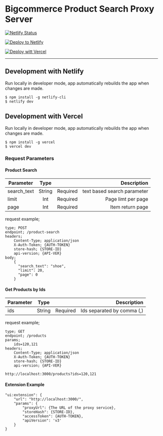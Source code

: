 # Bigcommerce Product Search Proxy Server

[![Netlify
Status](https://api.netlify.com/api/v1/badges/9aaef7de-1e5d-4fda-bc39-faa10a68b35b/deploy-status)](https://app.netlify.com/sites/bc-product-search-proxy/deploys)

[![Deploy to Netlify](https://www.netlify.com/img/deploy/button.svg)](https://app.netlify.com/start/deploy?repository=https://github.com/Razz21/bc-product-search-proxy)


[![Deploy witt Vercel](https://vercel.com/button)](https://vercel.com/new/clone?repository-url=https%3A%2F%2Fgithub.com%2FRazz21%2Fbc-product-search-proxy)

---
## Development with Netlify

Run locally in developer mode, app automatically rebuilds the app when changes are made.
```
$ npm install -g netlify-cli
$ netlify dev
```

## Development with Vercel

Run locally in developer mode, app automatically rebuilds the app when changes are made.
```
$ npm install -g vercel
$ vercel dev
```

### Request Parameters

#### Product Search

| Parameter   | Type   |          | Description |
| ----------- |:------:| --------:|------------:|
| search_text | String | Required | text based search parameter |
| limit       | Int    | Required | Page limt per page |
| page        | Int    | Required | Item return page |

request example;

```
type; POST
endpoint; /product-search
headers;
    Content-Type; application/json
    X-Auth-Token; {AUTH-TOKEN}
    store-hash; {STORE-ID}
    api-version; {API-VER}
body;
    {
      "search_text": "shoe",
      "limit": 20,
      "page": 0
    }
```

#### Get Products by Ids

| Parameter | Type    |          | Description |
| --------- |:-------:| --------:| -----------:|
| ids       | String  | Required | Ids separated by comma (,) |

request example;

```
type; GET
endpoint; /products
params;
    ids=120,121
headers;
    Content-Type; application/json
    X-Auth-Token; {AUTH-TOKEN}
    store-hash; {STORE-ID}
    api-version; {API-VER}

http://localhost:3000/products?ids=120,121
```

#### Extension Example

```
"ui:extension": {
    "url": "http://localhost:3000/",
    "params": {
        "proxyUrl": {The URL of the proxy service},
        "storeHash": {STORE-ID},
        "accessToken": {AUTH-TOKEN},
        "apiVersion": 'v3'
    }
}
```
